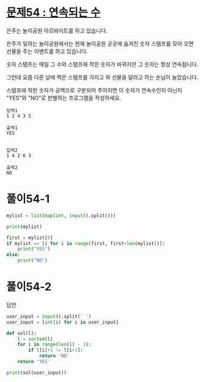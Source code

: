 # [문제54 : 연속되는 수](https://www.notion.so/54-8ff707089df84032b780994bc4ec916a)

은주는 놀이공원 아르바이트를 하고 있습니다.

은주가 일하는 놀이공원에서는 현재 놀이공원 곳곳에 숨겨진 숫자 스탬프를 모아 오면 선물을 주는 이벤트를 하고 있습니다.

숫자 스탬프는 매일 그 수와 스탬프에 적힌 숫자가 바뀌지만 그 숫자는 항상 연속됩니다. 

그런데 요즘 다른 날에 찍은 스탬프를 가지고 와 선물을 달라고 하는 손님이 늘었습니다.

스탬프에 적힌 숫자가 공백으로 구분되어 주어지면 이 숫자가 연속수인지 아닌지 "YES"와 "NO"로 판별하는 프로그램을 작성하세요.

    입력1
    1 2 4 3 5

    출력1
    YES


    입력2
    1 4 2 6 3

    출력2
    NO

# 풀이54-1

``` python
mylist = list(map(int, input().split()))

print(mylist)

first = mylist[0]
if mylist == [i for i in range(first, first+len(mylist))]:
    print("YES")
else:
    print("NO")
```

# 풀이54-2

답안

``` python
user_input = input().split(' ')
user_input = [int(i) for i in user_input]

def sol(l):
    l = sorted(l)
    for i in range(len(l) - 1):
        if l[i]+1 != l[i+1]:
            return 'NO'
    return 'YES'

print(sol(user_input))
```